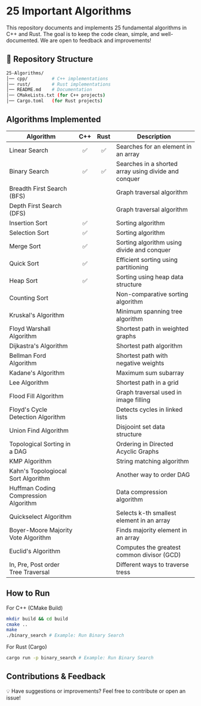 # 25 Important Algorithms

This repository documents and implements 25 fundamental algorithms in C++ and Rust. The goal is to keep the code clean, simple, and well-documented. We are open to feedback and improvements!

## 📂 Repository Structure

```bash
25-Algorithms/
│── cpp/         # C++ implementations
│── rust/        # Rust implementations
│── README.md    # Documentation
│── CMakeLists.txt (for C++ projects)
│── Cargo.toml   (for Rust projects)
```

## Algorithms Implemented

| Algorithm | C++ | Rust | Description |
|-|:----:|:----:|-|
| Linear Search | :white_check_mark: | :white_check_mark: | Searches for an element in an array |
| Binary Search | :white_check_mark: | :white_check_mark: | Searches in a shorted array using divide and conquer |
| Breadth First Search (BFS) |  |  | Graph traversal algorithm |
| Depth First Search (DFS) |  |  | Graph traversal algorithm |
| Insertion Sort | :white_check_mark: |  | Sorting algorithm |
| Selection Sort | :white_check_mark: |  | Sorting algorithm |
| Merge Sort | :white_check_mark: |  | Sorting algorithm using divide and conquer |
| Quick Sort | :white_check_mark: |  | Efficient sorting using partitioning |
| Heap Sort | :white_check_mark: |  | Sorting using heap data structure |
| Counting Sort |  |  | Non-comparative sorting algorithm |
| Kruskal's Algorithm |  |  | Minimum spanning tree algorithm |
| Floyd Warshall Algorithm |  |  | Shortest path in weighted graphs |
| Dijkastra's Algorithm |  |  | Shortest path algorithm |
| Bellman Ford Algorithm |  |  | Shortest path with negative weights |
| Kadane's Algorithm |  |  | Maximum sum subarray |
| Lee Algorithm |  |  | Shortest path in a grid |
| Flood Fill Algorithm |  |  | Graph traversal used in image filling |
| Floyd's Cycle Detection Algorithm |  |  | Detects cycles in linked lists |
| Union Find Algorithm |  |  | Disjooint set data structure |
| Topological Sorting in a DAG |  |  | Ordering in Directed Acyclic Graphs |
| KMP Algorithm |  |  | String matching algorithm |
| Kahn's Topologiocal Sort Algorithm |  |  | Another way to order DAG |
| Huffman Coding Compression Algorithm |  |  | Data compression algorithm |
| Quickselect Algorithm |  |  | Selects k-th smallest element in an array |
| Boyer-Moore Majority Vote Algorithm |  |  | Finds majority element in an array |
| Euclid's Algorithm |  |  | Computes the greatest common divisor (GCD) |
| In, Pre, Post order Tree Traversal |  |  | Different ways to traverse tress |

## How to Run

For C++ (CMake Build)

```bash
mkdir build && cd build
cmake ..
make
./binary_search # Example: Run Binary Search
```

For Rust (Cargo)

```bash
cargo run -p binary_search # Example: Run Binary Search
```

## Contributions & Feedback

💡 Have suggestions or improvements? Feel free to contribute or open an issue!
